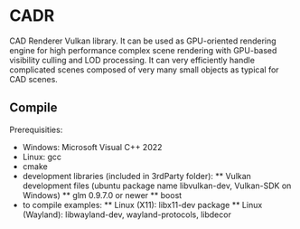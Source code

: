 # CADR
CAD Renderer Vulkan library. It can be used as GPU-oriented rendering engine
for high performance complex scene rendering with GPU-based visibility culling
and LOD processing. It can very efficiently handle complicated scenes composed
of very many small objects as typical for CAD scenes.

## Compile

Prerequisities:
* Windows: Microsoft Visual C++ 2022
* Linux: gcc
* cmake
* development libraries (included in 3rdParty folder):
** Vulkan development files (ubuntu package name libvulkan-dev, Vulkan-SDK on Windows)
** glm 0.9.7.0 or newer
** boost
* to compile examples:
** Linux (X11): libx11-dev package
** Linux (Wayland): libwayland-dev, wayland-protocols, libdecor
